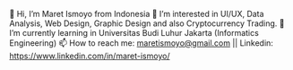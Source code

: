 👋 Hi, I’m Maret Ismoyo from Indonesia
👀 I’m interested in UI/UX, Data Analysis, Web Design, Graphic Design and also Cryptocurrency Trading.
🌱 I’m currently learning in Universitas Budi Luhur Jakarta (Informatics Engineering)
📫 How to reach me: maretismoyo@gmail.com || Linkedin: https://www.linkedin.com/in/maret-ismoyo/

